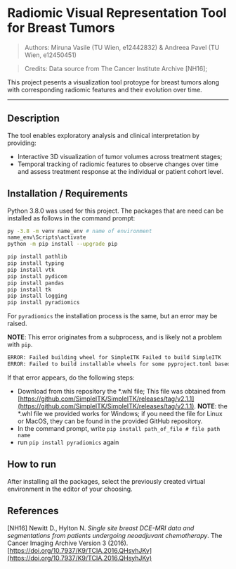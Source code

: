 # Radiomic Visual Representation Tool for Breast Tumors​
> Authors: Miruna Vasile (TU Wien, e12442832) & Andreea Pavel (TU Wien, e12450451)

> Credits: Data source from The Cancer Institute Archive [NH16]; 

This project pesents a visualization tool protoype for breast tumors along with 
corresponding radiomic features and their evolution over time.

--- 

## Description 

The tool enables exploratory analysis and clinical interpretation by providing:
- Interactive 3D visualization of tumor volumes across treatment stages;
- Temporal tracking of radiomic features to observe changes over time and assess
  treatment response at the individual or patient cohort level.


## Installation / Requirements
Python 3.8.0 was used for this project. The packages that are need can be installed as follows in the command prompt:

```bash
py -3.8 -m venv name_env # name of environment
name_env\Scripts\activate
python -m pip install --upgrade pip

pip install pathlib
pip install typing
pip install vtk
pip install pydicom
pip install pandas
pip install tk
pip install logging
pip install pyradiomics
```

For `pyradiomics` the installation process is the same, but an error may be raised.

**NOTE**: This error originates from a subprocess, and is likely not a problem with `pip`. 
```bash
ERROR: Failed building wheel for SimpleITK Failed to build SimpleITK
ERROR: Failed to build installable wheels for some pyproject.toml based projects (SimpleITK)
```

If that error appears, do the following steps:
- Download from this repository the *.whl file; This file was obtained from [https://github.com/SimpleITK/SimpleITK/releases/tag/v2.1.1](https://github.com/SimpleITK/SimpleITK/releases/tag/v2.1.1). **NOTE**: the *.whl file we provided works for Windows; if you need the file for Linux or MacOS, they can be found in the provided GitHub repository.
- In the command prompt, write `pip install path_of_file # file path name`
- run `pip install pyradiomics` again

## How to run
After installing all the packages, select the previously created virtual environment in the editor of your choosing. 


## References
[NH16] Newitt D., Hylton N. *Single site breast DCE-MRI data and segmentations from patients undergoing neoadjuvant chemotherapy*. The Cancer Imaging Archive Version 3 (2016). [https://doi.org/10.7937/K9/TCIA.2016.QHsyhJKy](https://doi.org/10.7937/K9/TCIA.2016.QHsyhJKy)

